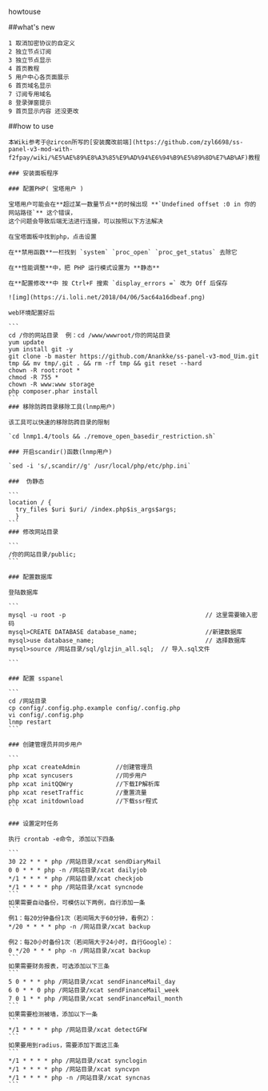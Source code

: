 howtouse

##what's new
````
1 取消加密协议的自定义
2 独立节点订阅
3 独立节点显示
4 首页教程 
5 用户中心各页面展示
6 首页域名显示
7 订阅专用域名
8 登录弹窗提示
9 首页显示内容 还没更改
````


##how to use
````
本Wiki参考于@zircon所写的[安装魔改前端](https://github.com/zyl6698/ss-panel-v3-mod-with-f2fpay/wiki/%E5%AE%89%E8%A3%85%E9%AD%94%E6%94%B9%E5%89%8D%E7%AB%AF)教程

### 安装面板程序

### 配置PHP( 宝塔用户 )

宝塔用户可能会在**超过某一数量节点**的时候出现 **`Undefined offset :0 in 你的网站路径`** 这个错误，
这个问题会导致后端无法进行连接，可以按照以下方法解决

在宝塔面板中找到php，点击设置

在**禁用函数**一栏找到 `system` `proc_open` `proc_get_status` 去除它

在**性能调整**中，把 PHP 运行模式设置为 **静态**

在**配置修改**中 按 Ctrl+F 搜索 `display_errors =` 改为 Off 后保存

![img](https://i.loli.net/2018/04/06/5ac64a16dbeaf.png)

web环境配置好后

```
cd /你的网站目录  例：cd /www/wwwroot/你的网站目录  
yum update
yum install git -y
git clone -b master https://github.com/Anankke/ss-panel-v3-mod_Uim.git tmp && mv tmp/.git . && rm -rf tmp && git reset --hard
chown -R root:root *
chmod -R 755 *
chown -R www:www storage
php composer.phar install
```
### 移除防跨目录移除工具(lnmp用户)

该工具可以快速的移除防跨目录的限制

`cd lnmp1.4/tools && ./remove_open_basedir_restriction.sh`

### 开启scandir()函数(lnmp用户)

`sed -i 's/,scandir//g' /usr/local/php/etc/php.ini`

###  伪静态

```
location / {
  try_files $uri $uri/ /index.php$is_args$args;
  }
```
### 修改网站目录

```
/你的网站目录/public;
```

### 配置数据库

登陆数据库

```
mysql -u root -p                                       // 这里需要输入密码
mysql>CREATE DATABASE database_name;                   //新建数据库
mysql>use database_name;                               // 选择数据库
mysql>source /网站目录/sql/glzjin_all.sql;  // 导入.sql文件

```

### 配置 sspanel

```
cd /网站目录
cp config/.config.php.example config/.config.php
vi config/.config.php
lnmp restart
```

### 创建管理员并同步用户

```
php xcat createAdmin          //创建管理员
php xcat syncusers            //同步用户
php xcat initQQWry            //下载IP解析库
php xcat resetTraffic         //重置流量
php xcat initdownload         //下载ssr程式
```

### 设置定时任务

执行 crontab -e命令, 添加以下四条

```
30 22 * * * php /网站目录/xcat sendDiaryMail
0 0 * * * php -n /网站目录/xcat dailyjob
*/1 * * * * php /网站目录/xcat checkjob
*/1 * * * * php /网站目录/xcat syncnode
```
如果需要自动备份，可模仿以下两例，自行添加一条
```
例1：每20分钟备份1次（若间隔大于60分钟，看例2）：
*/20 * * * * php -n /网站目录/xcat backup

例2：每20小时备份1次（若间隔大于24小时，自行Google）：
0 */20 * * * php -n /网站目录/xcat backup
```
如果需要财务报表，可选添加以下三条
```
5 0 * * * php /网站目录/xcat sendFinanceMail_day
6 0 * * 0 php /网站目录/xcat sendFinanceMail_week
7 0 1 * * php /网站目录/xcat sendFinanceMail_month
```
如果需要检测被墙，添加以下一条
```
*/1 * * * * php /网站目录/xcat detectGFW
```
如果要用到radius，需要添加下面这三条
```
*/1 * * * * php /网站目录/xcat synclogin
*/1 * * * * php /网站目录/xcat syncvpn
*/1 * * * * php -n /网站目录/xcat syncnas
```
````